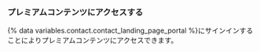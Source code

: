 
### プレミアムコンテンツにアクセスする

{% data variables.contact.contact_landing_page_portal %}にサインインすることによりプレミアムコンテンツにアクセスできます。
